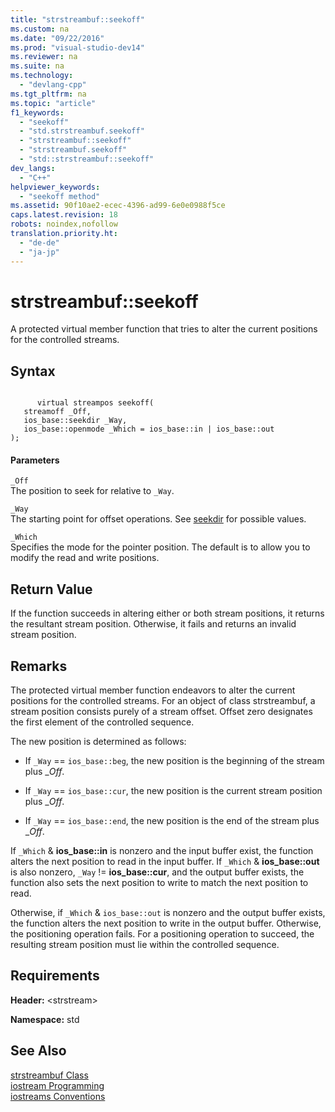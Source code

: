 ```yaml
---
title: "strstreambuf::seekoff"
ms.custom: na
ms.date: "09/22/2016"
ms.prod: "visual-studio-dev14"
ms.reviewer: na
ms.suite: na
ms.technology: 
  - "devlang-cpp"
ms.tgt_pltfrm: na
ms.topic: "article"
f1_keywords: 
  - "seekoff"
  - "std.strstreambuf.seekoff"
  - "strstreambuf::seekoff"
  - "strstreambuf.seekoff"
  - "std::strstreambuf::seekoff"
dev_langs: 
  - "C++"
helpviewer_keywords: 
  - "seekoff method"
ms.assetid: 90f10ae2-ecec-4396-ad99-6e0e0988f5ce
caps.latest.revision: 18
robots: noindex,nofollow
translation.priority.ht: 
  - "de-de"
  - "ja-jp"
---
```

# strstreambuf::seekoff
A protected virtual member function that tries to alter the current positions for the controlled streams.  
  
## Syntax  
  
```  
  
      virtual streampos seekoff(  
   streamoff _Off,  
   ios_base::seekdir _Way,  
   ios_base::openmode _Which = ios_base::in | ios_base::out  
);  
```  
  
#### Parameters  
 `_Off`  
 The position to seek for relative to `_Way`.  
  
 `_Way`  
 The starting point for offset operations. See [seekdir](../vs140/ios_base--seekdir.md) for possible values.  
  
 `_Which`  
 Specifies the mode for the pointer position. The default is to allow you to modify the read and write positions.  
  
## Return Value  
 If the function succeeds in altering either or both stream positions, it returns the resultant stream position. Otherwise, it fails and returns an invalid stream position.  
  
## Remarks  
 The protected virtual member function endeavors to alter the current positions for the controlled streams. For an object of class strstreambuf, a stream position consists purely of a stream offset. Offset zero designates the first element of the controlled sequence.  
  
 The new position is determined as follows:  
  
-   If `_Way` == `ios_base::beg`, the new position is the beginning of the stream plus _*Off*.  
  
-   If `_Way` == `ios_base::cur`, the new position is the current stream position plus _*Off*.  
  
-   If `_Way` == `ios_base::end`, the new position is the end of the stream plus _*Off*.  
  
 If `_Which` & **ios_base::in** is nonzero and the input buffer exist, the function alters the next position to read in the input buffer. If `_Which` & **ios_base::out** is also nonzero, `_Way` != **ios_base::cur**, and the output buffer exists, the function also sets the next position to write to match the next position to read.  
  
 Otherwise, if `_Which` & `ios_base::out` is nonzero and the output buffer exists, the function alters the next position to write in the output buffer. Otherwise, the positioning operation fails. For a positioning operation to succeed, the resulting stream position must lie within the controlled sequence.  
  
## Requirements  
 **Header:** \<strstream>  
  
 **Namespace:** std  
  
## See Also  
 [strstreambuf Class](../vs140/strstreambuf-class.md)   
 [iostream Programming](../vs140/iostream-programming.md)   
 [iostreams Conventions](../vs140/iostreams-conventions.md)